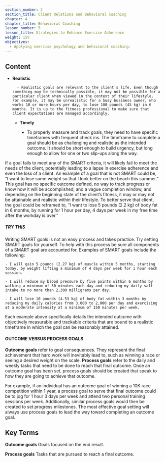 ```yaml
---
section_number: 2
section_title: Client Relations and Behavioral Coaching
chapter: 4
chapter_title: Behavioral Coaching
lesson_number: 5
lesson_title: Strategies to Enhance Exercise Adherence
weight: 15%
objectives:
  - Applying exercise psychology and behavioral coaching.
---
```


## Content
- **Realistic**

		- Realistic goals are relevant to the client’s life. Even though something may be technically possible, it may not be possible for a particular client when viewed in the context of their lifestyle. For example, it may be unrealistic for a busy business owner, who works 10 or more hours per day, to lose 100 pounds (45 kg) in 6 months. It is up to the fitness professional to make sure that client expectations are managed accordingly.

	- **Timely**

		- To properly measure and track goals, they need to have specific timeframes with frequent check ins. The timeframe to complete a goal should be as challenging and realistic as the intended outcome. It should be short enough to build urgency, but long enough to allow for one or two slip-ups along the way.

If a goal fails to meet any of the SMART criteria, it will likely fail to meet the needs of the client, potentially leading to a lapse in exercise adherence and even the loss of a client. An example of a goal that is not SMART could be, “I want to lose some weight so that I look better on the beach this summer.” This goal has no specific outcome defined, no way to track progress or know how it will be accomplished, and a vague completion window, and depending on the beginning state of the client’s fitness, it may or may not be attainable and realistic within their lifestyle. To better serve that client, the goal could be reframed to, “I want to lose 5 pounds (2.2 kg) of body fat in 6 months, by running for 1 hour per day, 4 days per week in my free time after the workday is over.”

##### TRY THIS

Writing SMART goals is not an easy process and takes practice. Try setting SMART goals for yourself. To help with this process be sure all components of a SMART goal are accounted for. Examples of SMART goals include the following:

	- I will gain 5 pounds (2.27 kg) of muscle within 5 months, starting today, by weight lifting a minimum of 4 days per week for 1 hour each session.

	- I will reduce my blood pressure by five points within 6 months by walking a minimum of 30 minutes each day and reducing my daily salt intake to no more than 2,300 milligrams per day.

	- I will lose 10 pounds (4.53 kg) of body fat within 3 months by reducing my daily calories from 3,000 to 2,000 per day and exercising at a moderate intensity at a minimum of 150 minutes per week.

Each example above specifically details the intended outcome with objectively measurable and trackable criteria that are bound to a realistic timeframe in which the goal can be reasonably attained.

#### OUTCOME VERSUS PROCESS GOALS

**Outcome goals** refer to goal consequences. They represent the final achievement that hard work will inevitably lead to, such as winning a race or seeing a desired weight on the scale. **Process goals** refer to the daily and weekly tasks that need to be done to reach that final outcome. Once an outcome goal has been set, process goals should be created that speak to how they are going to achieve that outcome.

For example, if an individual has an outcome goal of winning a 10K race competition within 1 year, a process goal to serve that final outcome could be to jog for 1 hour 3 days per week and attend two personal training sessions per week. Additionally, similar process goals would then be created to set progress milestones. The most effective goal setting will always use process goals to lead the way toward completing an outcome goal.

## Key Terms

**Outcome goals**
Goals focused on the end result.

**Process goals**
Tasks that are pursued to reach a final outcome.